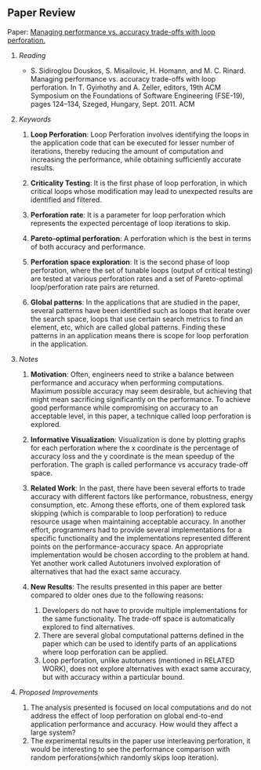## Paper Review
Paper: [Managing performance vs. accuracy trade-offs with loop perforation.](https://dl.acm.org/citation.cfm?id=2025133)

1. *Reading*
    - S. Sidiroglou Douskos, S. Misailovic, H. Homann, and M. C. Rinard. Managing performance vs. accuracy trade-offs with loop perforation. In T. Gyiḿothy and A. Zeller, editors, 19th ACM Symposium on the Foundations of Software Engineering (FSE-19), pages 124–134, Szeged, Hungary, Sept. 2011. ACM

2. *Keywords*

    1. **Loop Perforation**: Loop Perforation involves identifying the loops in the application code that can be executed for lesser number of iterations, thereby reducing the amount of computation and increasing the performance, while obtaining sufficiently accurate results.

    2. **Criticality Testing**: It is the first phase of loop perforation, in which critical loops whose modification may lead to unexpected results are identified and filtered.  

    3. **Perforation rate**: It is a parameter for loop perforation which represents the expected percentage of loop iterations to skip. 

    4. **Pareto-optimal perforation**: A perforation which is the best in terms of both accuracy and performance.

    5. **Perforation space exploration**: It is the second phase of loop perforation, where the set of tunable loops (output of critical testing) are tested at various perforation rates and a set of Pareto-optimal loop/perforation rate pairs are returned. 

    6. **Global patterns**: In the applications that are studied in the paper, several patterns have been identified such as loops that iterate over the search space, loops that use certain search metrics to find an element, etc, which are called global patterns. Finding these patterns in an application means there is scope for loop perforation in the application.

3. *Notes*

    1. **Motivation**: Often, engineers need to strike a balance between performance and accuracy when performing computations. Maximum possible accuracy may seem desirable, but achieving that might mean sacrificing significantly on the performance. To achieve good performance while compromising on accuracy to an acceptable level, in this paper, a technique called loop perforation is explored.

    2. **Informative Visualization**: Visualization is done by plotting graphs for each perforation where the x coordinate is the percentage of accuracy loss and the y coordinate is the mean speedup of the perforation. The graph is called performance vs accuracy trade-off space.

    3. **Related Work**: In the past, there have been several efforts to trade accuracy with different factors like performance, robustness, energy consumption, etc. Among these efforts, one of them explored task skipping (which is comparable to loop perforation) to reduce resource usage when maintaining acceptable accuracy. In another effort, programmers had to provide several implementations for a specific functionality and the implementations represented different points on the performance-accuracy space. An appropriate implementation would be chosen according to the problem at hand. Yet another work called Autotuners involved exploration of alternatives that had the exact same accuracy.

    4. **New Results**: The results presented in this paper are better  compared to older ones due to the following reasons:
        1. Developers do not have to provide multiple implementations for the same functionality. The trade-off space is automatically explored to find alternatives.  
        2. There are several global computational patterns defined in the paper which can be used to identify parts of an applications where loop perforation can be applied.  
        3. Loop perforation, unlike autotuners (mentioned in RELATED WORK), does not explore alternatives with exact same accuracy, but with accuracy within a particular bound.  

4. *Proposed Improvements*

    1. The analysis presented is focused on local computations and do not address the effect of loop perforation on global end-to-end application performance and accuracy. How would they affect a large system?
    2. The experimental results in the paper use interleaving perforation, it would be interesting to see the performance comparison with random perforations(which randomly skips loop iteration).

